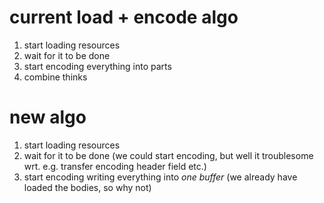 
# current load + encode algo

1. start loading resources
2. wait for it to be done
3. start encoding everything into parts
4. combine thinks

# new algo

1. start loading resources
2. wait for it to be done (we could start encoding, but well it troublesome
   wrt. e.g. transfer encoding header field etc.)
3. start encoding writing everything into _one buffer_
   (we already have loaded the bodies, so why not)
